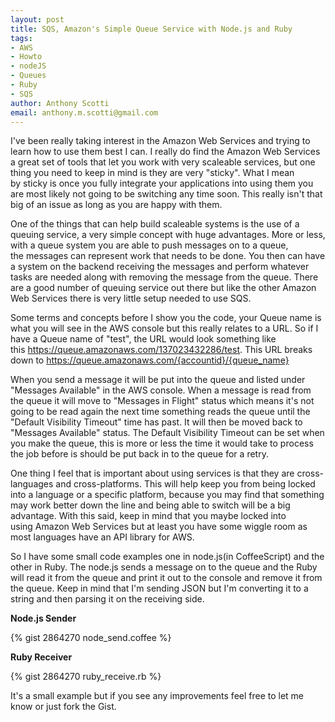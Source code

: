 ```yaml
--- 
layout: post
title: SQS, Amazon's Simple Queue Service with Node.js and Ruby
tags: 
- AWS
- Howto
- nodeJS
- Queues
- Ruby
- SQS
author: Anthony Scotti
email: anthony.m.scotti@gmail.com
---
```

I've been really taking interest in the Amazon Web Services and trying to learn how to use them best I can. I really do find the Amazon Web Services a great set of tools that let you work with very scaleable services, but one thing you need to keep in mind is they are very "sticky". What I mean by sticky is once you fully integrate your applications into using them you are most likely not going to be switching any time soon. This really isn't that big of an issue as long as you are happy with them.

One of the things that can help build scaleable systems is the use of a queuing service, a very simple concept with huge advantages. More or less, with a queue system you are able to push messages on to a queue, the messages can represent work that needs to be done. You then can have a system on the backend receiving the messages and perform whatever tasks are needed along with removing the message from the queue. There are a good number of queuing service out there but like the other Amazon Web Services there is very little setup needed to use SQS.

Some terms and concepts before I show you the code, your Queue name is what you will see in the AWS console but this really relates to a URL. So if I have a Queue name of "test", the URL would look something like this https://queue.amazonaws.com/137023432286/test. This URL breaks down to https://queue.amazonaws.com/{accountid}/{queue_name}

When you send a message it will be put into the queue and listed under "Messages Available" in the AWS console. When a message is read from the queue it will move to "Messages in Flight" status which means it's not going to be read again the next time something reads the queue until the "Default Visibility Timeout" time has past. It will then be moved back to "Messages Available" status. The Default Visibility Timeout can be set when you make the queue, this is more or less the time it would take to process the job before is should be put back in to the queue for a retry.

One thing I feel that is important about using services is that they are cross-languages and cross-platforms. This will help keep you from being locked into a language or a specific platform, because you may find that something may work better down the line and being able to switch will be a big advantage. With this said, keep in mind that you maybe locked into using Amazon Web Services but at least you have some wiggle room as most languages have an API library for AWS.

So I have some small code examples one in node.js(in CoffeeScript) and the other in Ruby. The node.js sends a message on to the queue and the Ruby will read it from the queue and print it out to the console and remove it from the queue. Keep in mind that I'm sending JSON but I'm converting it to a string and then parsing it on the receiving side.

**Node.js Sender**

{% gist 2864270 node_send.coffee %}

**Ruby Receiver**

{% gist 2864270 ruby_receive.rb %}

It's a small example but if you see any improvements feel free to let me know or just fork the Gist.
